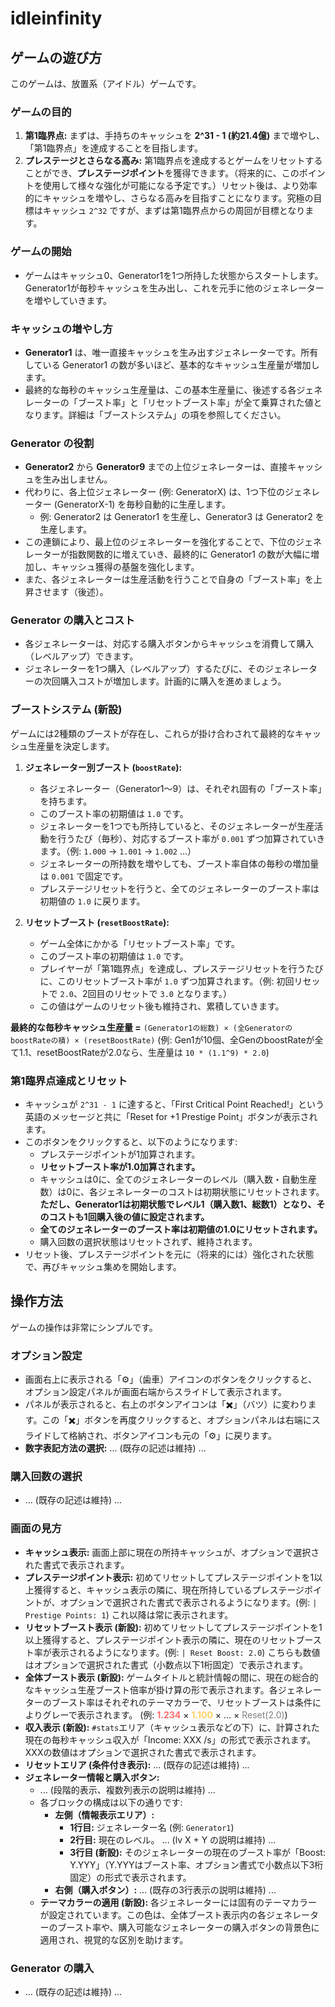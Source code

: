 # idleinfinity

## ゲームの遊び方

このゲームは、放置系（アイドル）ゲームです。

### ゲームの目的
1.  **第1臨界点:** まずは、手持ちのキャッシュを **2^31 - 1 (約21.4億)** まで増やし、「第1臨界点」を達成することを目指します。
2.  **プレステージとさらなる高み:** 第1臨界点を達成するとゲームをリセットすることができ、**プレステージポイント**を獲得できます。（将来的に、このポイントを使用して様々な強化が可能になる予定です。）リセット後は、より効率的にキャッシュを増やし、さらなる高みを目指すことになります。究極の目標はキャッシュ `2^32` ですが、まずは第1臨界点からの周回が目標となります。

### ゲームの開始
- ゲームはキャッシュ0、Generator1を1つ所持した状態からスタートします。Generator1が毎秒キャッシュを生み出し、これを元手に他のジェネレーターを増やしていきます。

### キャッシュの増やし方
- **Generator1** は、唯一直接キャッシュを生み出すジェネレーターです。所有している Generator1 の数が多いほど、基本的なキャッシュ生産量が増加します。
- 最終的な毎秒のキャッシュ生産量は、この基本生産量に、後述する各ジェネレーターの「ブースト率」と「リセットブースト率」が全て乗算された値となります。詳細は「ブーストシステム」の項を参照してください。

### Generator の役割
- **Generator2** から **Generator9** までの上位ジェネレーターは、直接キャッシュを生み出しません。
- 代わりに、各上位ジェネレーター (例: GeneratorX) は、1つ下位のジェネレーター (GeneratorX-1) を毎秒自動的に生産します。
  - 例: Generator2 は Generator1 を生産し、Generator3 は Generator2 を生産します。
- この連鎖により、最上位のジェネレーターを強化することで、下位のジェネレーターが指数関数的に増えていき、最終的に Generator1 の数が大幅に増加し、キャッシュ獲得の基盤を強化します。
- また、各ジェネレーターは生産活動を行うことで自身の「ブースト率」を上昇させます（後述）。

### Generator の購入とコスト
- 各ジェネレーターは、対応する購入ボタンからキャッシュを消費して購入（レベルアップ）できます。
- ジェネレーターを1つ購入（レベルアップ）するたびに、そのジェネレーターの次回購入コストが増加します。計画的に購入を進めましょう。

### ブーストシステム (新設)
ゲームには2種類のブーストが存在し、これらが掛け合わされて最終的なキャッシュ生産量を決定します。

1.  **ジェネレーター別ブースト (`boostRate`):**
    - 各ジェネレーター（Generator1～9）は、それぞれ固有の「ブースト率」を持ちます。
    - このブースト率の初期値は `1.0` です。
    - ジェネレーターを1つでも所持していると、そのジェネレーターが生産活動を行うたび（毎秒）、対応するブースト率が `0.001` ずつ加算されていきます。（例: `1.000` → `1.001` → `1.002` ...）
    - ジェネレーターの所持数を増やしても、ブースト率自体の毎秒の増加量は `0.001` で固定です。
    - プレステージリセットを行うと、全てのジェネレーターのブースト率は初期値の `1.0` に戻ります。

2.  **リセットブースト (`resetBoostRate`):**
    - ゲーム全体にかかる「リセットブースト率」です。
    - このブースト率の初期値は `1.0` です。
    - プレイヤーが「第1臨界点」を達成し、プレステージリセットを行うたびに、このリセットブースト率が `1.0` ずつ加算されます。（例: 初回リセットで `2.0`、2回目のリセットで `3.0` となります。）
    - この値はゲームのリセット後も維持され、累積していきます。

**最終的な毎秒キャッシュ生産量 =**
`(Generator1の総数) × (全GeneratorのboostRateの積) × (resetBoostRate)`
(例: Gen1が10個、全GenのboostRateが全て1.1、resetBoostRateが2.0なら、生産量は `10 * (1.1^9) * 2.0`)

### 第1臨界点達成とリセット
- キャッシュが `2^31 - 1` に達すると、「First Critical Point Reached!」という英語のメッセージと共に「Reset for +1 Prestige Point」ボタンが表示されます。
- このボタンをクリックすると、以下のようになります:
    - プレステージポイントが1加算されます。
    - **リセットブースト率が1.0加算されます。**
    - キャッシュは0に、全てのジェネレーターのレベル（購入数・自動生産数）は0に、各ジェネレーターのコストは初期状態にリセットされます。**ただし、Generator1は初期状態でレベル1（購入数1、総数1）となり、そのコストも1回購入後の値に設定されます。**
    - **全てのジェネレーターのブースト率は初期値の1.0にリセットされます。**
    - 購入回数の選択状態はリセットされず、維持されます。
- リセット後、プレステージポイントを元に（将来的には）強化された状態で、再びキャッシュ集めを開始します。

## 操作方法

ゲームの操作は非常にシンプルです。

### オプション設定
- 画面右上に表示される「⚙️」（歯車）アイコンのボタンをクリックすると、オプション設定パネルが画面右端からスライドして表示されます。
- パネルが表示されると、右上のボタンアイコンは「✖️」（バツ）に変わります。この「✖️」ボタンを再度クリックすると、オプションパネルは右端にスライドして格納され、ボタンアイコンも元の「⚙️」に戻ります。
- **数字表記方法の選択:** ... (既存の記述は維持) ...

### 購入回数の選択
- ... (既存の記述は維持) ...

### 画面の見方
- **キャッシュ表示:** 画面上部に現在の所持キャッシュが、オプションで選択された書式で表示されます。
- **プレステージポイント表示:** 初めてリセットしてプレステージポイントを1以上獲得すると、キャッシュ表示の隣に、現在所持しているプレステージポイントが、オプションで選択された書式で表示されるようになります。(例: `| Prestige Points: 1`) これ以降は常に表示されます。
- **リセットブースト表示 (新設):** 初めてリセットしてプレステージポイントを1以上獲得すると、プレステージポイント表示の隣に、現在のリセットブースト率が表示されるようになります。(例: `| Reset Boost: 2.0`) こちらも数値はオプションで選択された書式（小数点以下1桁固定）で表示されます。
- **全体ブースト表示 (新設):** ゲームタイトルと統計情報の間に、現在の総合的なキャッシュ生産ブースト倍率が掛け算の形で表示されます。各ジェネレーターのブースト率はそれぞれのテーマカラーで、リセットブーストは条件によりグレーで表示されます。 (例: <span style="color: #FF6B6B; font-weight: bold;">1.234</span> × <span style="color: #FFD166; font-weight: bold;">1.100</span> × ... × <span style="color: grey;">Reset(2.0)</span>)
- **収入表示 (新設):** `#stats`エリア（キャッシュ表示などの下）に、計算された現在の毎秒キャッシュ収入が「Income: XXX /s」の形式で表示されます。XXXの数値はオプションで選択された書式で表示されます。
- **リセットエリア (条件付き表示):** ... (既存の記述は維持) ...
- **ジェネレーター情報と購入ボタン:**
    - ... (段階的表示、複数列表示の説明は維持) ...
    - 各ブロックの構成は以下の通りです:
        - **左側（情報表示エリア）:**
            - **1行目:** ジェネレーター名 (例: `Generator1`)
            - **2行目:** 現在のレベル。 ... (lv X + Y の説明は維持) ...
            - **3行目 (新設):** そのジェネレーターの現在のブースト率が「Boost: Y.YYY」（Y.YYYはブースト率、オプション書式で小数点以下3桁固定）の形式で表示されます。
        - **右側（購入ボタン）:** ... (既存の3行表示の説明は維持) ...
    - **テーマカラーの適用 (新設):** 各ジェネレーターには固有のテーマカラーが設定されています。この色は、全体ブースト表示内の各ジェネレーターのブースト率や、購入可能なジェネレーターの購入ボタンの背景色に適用され、視覚的な区別を助けます。

### Generator の購入
- ... (既存の記述は維持) ...
```
